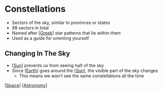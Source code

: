 # Constellations

- Sectors of the sky, similar to provinces or states
- 88 sectors in total
- Named after [[Greek]] star patterns that lie within them
- Used as a guide for orienting yourself

## Changing In The Sky

- [[Sun]] prevents us from seeing half of the sky
- Since [[Earth]] goes around the [[Sun]], the visible part of the sky changes
  - This means we won't see the same constellations all the time

[[Space]] [[Astronomy]]

[//begin]: # "Autogenerated link references for markdown compatibility"
[Greek]: greek "Greek"
[Sun]: sun "Sun"
[Earth]: earth "Earth 🜨"
[Space]: space "Space"
[Astronomy]: astronomy "Astronomy"
[//end]: # "Autogenerated link references"
